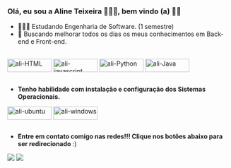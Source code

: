 ### Olá, eu sou a Aline Teixeira 👩🏾‍🎓, bem vindo (a) 👋🏾

- 👩🏾‍💻 Estudando Engenharia de Software. (1 semestre)
- 🌱 Buscando melhorar todos os dias os meus conhecimentos em Back-end e Front-end.


<div style="display: inline_block"><br>
  
  <img align="center"   alt="ali-HTML"          height="30" width="100"  src="https://img.shields.io/badge/HTML5-E34F26?style=for-the-badge&logo=html5&logoColor=white">
  
  <img align="center"   alt="ali-javascript"    height="30" width="100"  src="https://img.shields.io/badge/JavaScript-F7DF1E?style=for-the-badge&logo=javascript&logoColor=black">
  
  <img align="center"   alt="ali-Python"        height="30" width="100"  src="https://img.shields.io/badge/Python-14354C?style=for-the-badge&logo=python&logoColor=white">
  
  <img align="center"   alt="ali-Java"          height="30" width="100"  src="https://img.shields.io/badge/Java-ED8B00?style=for-the-badge&logo=openjdk&logoColor=white">
  
</div>

##
- <b> Tenho habilidade com instalação e configuração dos Sistemas Operacionais.</b>

 <img align="center"   alt="ali-ubuntu"  height="30" width="100"  src="https://img.shields.io/badge/Ubuntu-E95420?style=for-the-badge&logo=ubuntu&logoColor=white">     <img align="center"   alt="ali-windows"  height="30" width="100"  src="https://img.shields.io/badge/Windows-0078D6?style=for-the-badge&logo=windows&logoColor=white">

  ##
 
 - <b>Entre em contato comigo nas redes!!! Clique nos botões abaixo para ser redirecionado</b> :)
 
<div> 
 
   <a href = "mailto:alinedctdev@gmail.com"><img src="https://img.shields.io/badge/Gmail-D14836?style=for-the-badge&logo=gmail&logoColor=white"></a>
  <a href="https://www.linkedin.com/in/alinedcteixeira/" target="_blank"><img src="https://img.shields.io/badge/-LinkedIn-%230077B5?style=for-the-badge&logo=linkedin&logoColor=white" target="_blank"></a>
  
</div>

##

  <div>
  
  
  </div>





